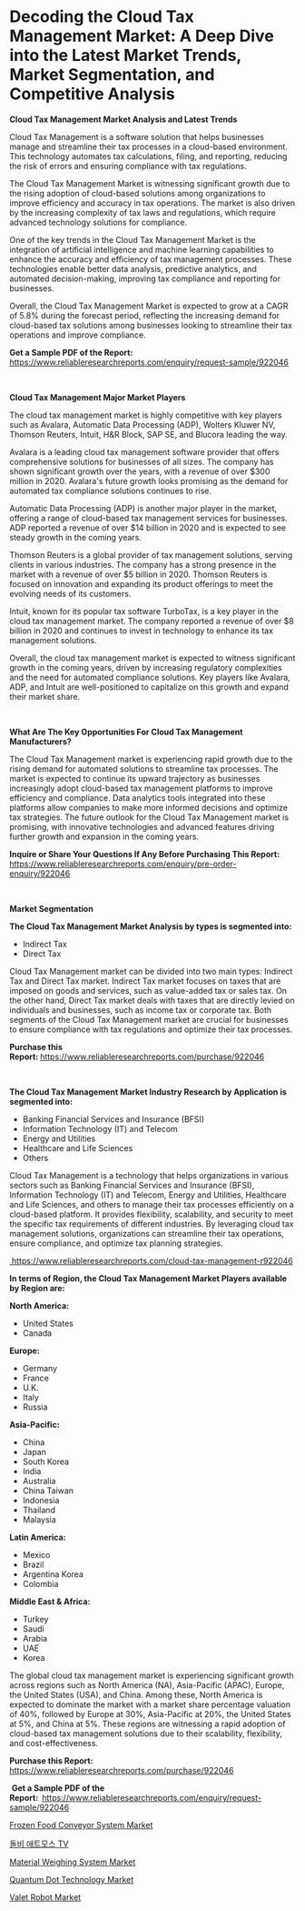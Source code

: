 <p><h1>Decoding the Cloud Tax Management Market: A Deep Dive into the Latest Market Trends, Market Segmentation, and Competitive Analysis</h1></p><p><strong>Cloud Tax Management Market Analysis and Latest Trends</strong></p>
<p><p>Cloud Tax Management is a software solution that helps businesses manage and streamline their tax processes in a cloud-based environment. This technology automates tax calculations, filing, and reporting, reducing the risk of errors and ensuring compliance with tax regulations.</p><p>The Cloud Tax Management Market is witnessing significant growth due to the rising adoption of cloud-based solutions among organizations to improve efficiency and accuracy in tax operations. The market is also driven by the increasing complexity of tax laws and regulations, which require advanced technology solutions for compliance.</p><p>One of the key trends in the Cloud Tax Management Market is the integration of artificial intelligence and machine learning capabilities to enhance the accuracy and efficiency of tax management processes. These technologies enable better data analysis, predictive analytics, and automated decision-making, improving tax compliance and reporting for businesses.</p><p>Overall, the Cloud Tax Management Market is expected to grow at a CAGR of 5.8% during the forecast period, reflecting the increasing demand for cloud-based tax solutions among businesses looking to streamline their tax operations and improve compliance.</p></p>
<p><strong>Get a Sample PDF of the Report:&nbsp;</strong> <a href="https://www.reliableresearchreports.com/enquiry/request-sample/922046">https://www.reliableresearchreports.com/enquiry/request-sample/922046</a></p>
<p>&nbsp;</p>
<p><strong>Cloud Tax Management Major Market Players</strong></p>
<p><p>The cloud tax management market is highly competitive with key players such as Avalara, Automatic Data Processing (ADP), Wolters Kluwer NV, Thomson Reuters, Intuit, H&R Block, SAP SE, and Blucora leading the way. </p><p>Avalara is a leading cloud tax management software provider that offers comprehensive solutions for businesses of all sizes. The company has shown significant growth over the years, with a revenue of over $300 million in 2020. Avalara's future growth looks promising as the demand for automated tax compliance solutions continues to rise.</p><p>Automatic Data Processing (ADP) is another major player in the market, offering a range of cloud-based tax management services for businesses. ADP reported a revenue of over $14 billion in 2020 and is expected to see steady growth in the coming years.</p><p>Thomson Reuters is a global provider of tax management solutions, serving clients in various industries. The company has a strong presence in the market with a revenue of over $5 billion in 2020. Thomson Reuters is focused on innovation and expanding its product offerings to meet the evolving needs of its customers.</p><p>Intuit, known for its popular tax software TurboTax, is a key player in the cloud tax management market. The company reported a revenue of over $8 billion in 2020 and continues to invest in technology to enhance its tax management solutions.</p><p>Overall, the cloud tax management market is expected to witness significant growth in the coming years, driven by increasing regulatory complexities and the need for automated compliance solutions. Key players like Avalara, ADP, and Intuit are well-positioned to capitalize on this growth and expand their market share.</p></p>
<p>&nbsp;</p>
<p><strong>What Are The Key Opportunities For Cloud Tax Management Manufacturers?</strong></p>
<p><p>The Cloud Tax Management market is experiencing rapid growth due to the rising demand for automated solutions to streamline tax processes. The market is expected to continue its upward trajectory as businesses increasingly adopt cloud-based tax management platforms to improve efficiency and compliance. Data analytics tools integrated into these platforms allow companies to make more informed decisions and optimize tax strategies. The future outlook for the Cloud Tax Management market is promising, with innovative technologies and advanced features driving further growth and expansion in the coming years.</p></p>
<p><strong>Inquire or Share Your Questions If Any Before Purchasing This Report:</strong> <a href="https://www.reliableresearchreports.com/enquiry/pre-order-enquiry/922046">https://www.reliableresearchreports.com/enquiry/pre-order-enquiry/922046</a></p>
<p>&nbsp;</p>
<p><strong>Market Segmentation</strong></p>
<p><strong>The Cloud Tax Management Market Analysis by types is segmented into:</strong></p>
<p><ul><li>Indirect Tax</li><li>Direct Tax</li></ul></p>
<p><p>Cloud Tax Management market can be divided into two main types: Indirect Tax and Direct Tax market. Indirect Tax market focuses on taxes that are imposed on goods and services, such as value-added tax or sales tax. On the other hand, Direct Tax market deals with taxes that are directly levied on individuals and businesses, such as income tax or corporate tax. Both segments of the Cloud Tax Management market are crucial for businesses to ensure compliance with tax regulations and optimize their tax processes.</p></p>
<p><strong>Purchase this Report:&nbsp;</strong><a href="https://www.reliableresearchreports.com/purchase/922046">https://www.reliableresearchreports.com/purchase/922046</a></p>
<p>&nbsp;</p>
<p><strong>The Cloud Tax Management Market Industry Research by Application is segmented into:</strong></p>
<p><ul><li>Banking Financial Services and Insurance (BFSI)</li><li>Information Technology (IT) and Telecom</li><li>Energy and Utilities</li><li>Healthcare and Life Sciences</li><li>Others</li></ul></p>
<p><p>Cloud Tax Management is a technology that helps organizations in various sectors such as Banking Financial Services and Insurance (BFSI), Information Technology (IT) and Telecom, Energy and Utilities, Healthcare and Life Sciences, and others to manage their tax processes efficiently on a cloud-based platform. It provides flexibility, scalability, and security to meet the specific tax requirements of different industries. By leveraging cloud tax management solutions, organizations can streamline their tax operations, ensure compliance, and optimize tax planning strategies.</p></p>
<p><a href="https://www.reliableresearchreports.com/cloud-tax-management-r922046">&nbsp;https://www.reliableresearchreports.com/cloud-tax-management-r922046</a></p>
<p><strong>In terms of Region, the Cloud Tax Management Market Players available by Region are:</strong></p>
<p>
    <p> <strong> North America: </strong>
        <ul>
            <li>United States</li>
            <li>Canada</li>
        </ul>
        </p> 
    <p> <strong> Europe: </strong>
        <ul>
            <li>Germany</li>
            <li>France</li>
            <li>U.K.</li>
            <li>Italy</li>
            <li>Russia</li>
        </ul>
        </p> 
    <p> <strong> Asia-Pacific: </strong>
        <ul>
            <li>China</li>
            <li>Japan</li>
            <li>South Korea</li>
            <li>India</li>
            <li>Australia</li>
            <li>China Taiwan</li>
            <li>Indonesia</li>
            <li>Thailand</li>
            <li>Malaysia</li>
        </ul>
        </p> 
    <p> <strong> Latin America: </strong>
        <ul>
            <li>Mexico</li>
            <li>Brazil</li>
            <li>Argentina Korea</li>
            <li>Colombia</li>
        </ul>
        </p> 
    <p> <strong> Middle East & Africa: </strong>
        <ul>
            <li>Turkey</li>
            <li>Saudi</li>
            <li>Arabia</li>
            <li>UAE</li>
            <li>Korea</li>
        </ul>
    </p>
    </p>
<p><p>The global cloud tax management market is experiencing significant growth across regions such as North America (NA), Asia-Pacific (APAC), Europe, the United States (USA), and China. Among these, North America is expected to dominate the market with a market share percentage valuation of 40%, followed by Europe at 30%, Asia-Pacific at 20%, the United States at 5%, and China at 5%. These regions are witnessing a rapid adoption of cloud-based tax management solutions due to their scalability, flexibility, and cost-effectiveness.</p></p>
<p><strong>Purchase this Report: </strong><a href="https://www.reliableresearchreports.com/purchase/922046">https://www.reliableresearchreports.com/purchase/922046</a></p>
<p>&nbsp;<strong>Get a Sample PDF of the Report:&nbsp;&nbsp;</strong><a href="https://www.reliableresearchreports.com/enquiry/request-sample/922046">https://www.reliableresearchreports.com/enquiry/request-sample/922046</a></p>
<p><strong></strong></p>
<p><p><a href="https://www.linkedin.com/pulse/frozen-food-conveyor-system-market-size-trends-complete-industry-7kipe">Frozen Food Conveyor System Market</a></p><p><a href="https://github.com/laholand/Market-Research-Report-List-3/blob/main/934510853712.md">돌비 애트모스 TV</a></p><p><a href="https://www.linkedin.com/pulse/material-weighing-system-market-comprehensive-assessment-buv0e">Material Weighing System Market</a></p><p><a href="https://github.com/changoleonlaverguenzanoexiste/Market-Research-Report-List-3/blob/main/quantum-dot-technology-market.md">Quantum Dot Technology Market</a></p><p><a href="https://github.com/tamvrosiya/Market-Research-Report-List-4/blob/main/valet-robot-market.md">Valet Robot Market</a></p></p>